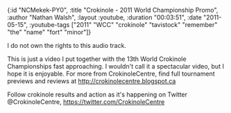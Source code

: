 {:id "NCMekek-PY0",
 :title "Crokinole - 2011 World Championship Promo",
 :author "Nathan Walsh",
 :layout :youtube,
 :duration "00:03:51",
 :date "2011-05-15",
 :youtube-tags
 ["2011"
  "WCC"
  "crokinole"
  "tavistock"
  "remember"
  "the"
  "name"
  "fort"
  "minor"]}


I do not own the rights to this audio track.



This is just a video I put together with the 13th World Crokinole Championships fast approaching. I wouldn't call it a spectacular video, but I hope it is enjoyable. For more from CrokinoleCentre, find full tournament previews and reviews at http://crokinolecentre.blogspot.ca

Follow crokinole results and action as it's happening on Twitter @CrokinoleCentre, https://twitter.com/CrokinoleCentre
